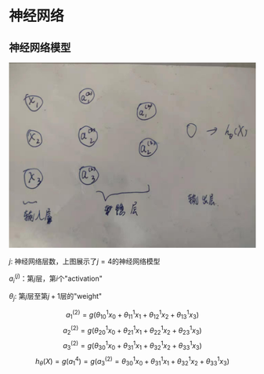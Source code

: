 # 神经网络

## 神经网络模型

![神经网络模型](/source/neural-network-model.jpg)


$j$: 神经网络层数，上图展示了$j=4$的神经网络模型

$a^{(j)}_i$：第$j$层，第$i$个"activation"

$θ_j$: 第$j$层至第$j+1$层的"weight"


$$ a^{(2)}_1 = g(θ^1_{10}x_0 + θ^1_{11}x_1 + θ^1_{12}x_2 + θ^1_{13}x_3)  $$
$$ a^{(2)}_2 = g(θ^1_{20}x_0 + θ^1_{21}x_1 + θ^1_{22}x_2 + θ^1_{23}x_3)  $$
$$ a^{(2)}_3 = g(θ^1_{30}x_0 + θ^1_{31}x_1 + θ^1_{32}x_2 + θ^1_{33}x_3)  $$
$$ h_θ(X) =  g(a^{4}_1) = g(a^{(2)}_3 = θ^1_{30}x_0 + θ^1_{31}x_1 + θ^1_{32}x_2 + θ^1_{33}x_3)  $$